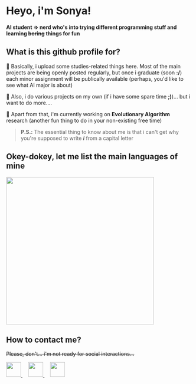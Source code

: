 # Heyo, i'm Sonya!
**AI student => nerd who's into trying different programming stuff and learning ~~boring~~ things for fun**

## What is this github profile for?

:turtle: Basically, i upload some studies-related things here. Most of the main projects are being openly posted regularly, but once i graduate (soon  **:/**) each minor assignment will be publically available (perhaps, you'd like to see what AI major is about)

:turtle: Also, i do various projects on my own (if i have some spare time **;)**)... but i want to do more....

:turtle: Apart from that, i'm currently working on **Evolutionary Algorithm** research (another fun thing to do in your non-existing free time)

> **P.S.:** The essential thing to know about me is that i can't get why you're supposed to write ___i___ from a capital letter

## Okey-dokey, let me list the main languages of mine

<img src="https://github-readme-stats.vercel.app/api/top-langs/?username=allsuitablenamesarealreadytaken&hide=css,html,jupyter%20notebook,purebasic,tex&theme=tokyonight&count-private=true&layout=compact" width="400"/>

## How to contact me?

~~Please, don't... i'm not ready for social interactions...~~

<a href="https://www.linkedin.com/in/sofya-aksenyuk/">
    <img height="40" width="40" src="https://cdn2.iconfinder.com/data/icons/social-icon-3/512/social_style_3_in-306.png"/>
</a>
&nbsp
&nbsp
<a href="https://discordapp.com/users/sonya#0690">
    <img height="40" width="40" src="https://cdn2.iconfinder.com/data/icons/gaming-platforms-squircle/250/discord_squircle-512.png"/>
</a>
&nbsp
&nbsp
<a href="mailto:aksenyuk.sofya@gmail.com">
    <img height="40" width="40" src="https://cdn2.iconfinder.com/data/icons/social-media-2304/64/06-gmail-512.png"/>
</a>
